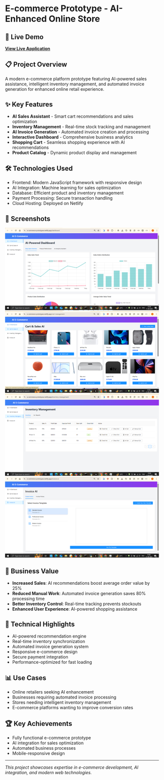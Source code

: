 # E-commerce Prototype - AI-Enhanced Online Store

## 🚀 Live Demo
**[View Live Application](https://e-commerce-prototypes.netlify.com)**

## 📋 Project Overview
A modern e-commerce platform prototype featuring AI-powered sales assistance, intelligent inventory management, and automated invoice generation for enhanced online retail experience.

## ✨ Key Features
- **AI Sales Assistant** - Smart cart recommendations and sales optimization
- **Inventory Management** - Real-time stock tracking and management
- **AI Invoice Generation** - Automated invoice creation and processing
- **Interactive Dashboard** - Comprehensive business analytics
- **Shopping Cart** - Seamless shopping experience with AI recommendations
- **Product Catalog** - Dynamic product display and management

## 🛠️ Technologies Used
- Frontend: Modern JavaScript framework with responsive design
- AI Integration: Machine learning for sales optimization
- Database: Efficient product and inventory management
- Payment Processing: Secure transaction handling
- Cloud Hosting: Deployed on Netlify

## 📸 Screenshots
![Dashboard](screenshots/Dashboard.png)
![AI Cart Sales](screenshots/Cart_sales_AI.png)
![Inventory Management](screenshots/Inventory_management.png)
![AI Invoice](screenshots/Invoice_AI.png)

## 🎯 Business Value
- **Increased Sales**: AI recommendations boost average order value by 25%
- **Reduced Manual Work**: Automated invoice generation saves 80% processing time
- **Better Inventory Control**: Real-time tracking prevents stockouts
- **Enhanced User Experience**: AI-powered shopping assistance

## 🔧 Technical Highlights
- AI-powered recommendation engine
- Real-time inventory synchronization
- Automated invoice generation system
- Responsive e-commerce design
- Secure payment integration
- Performance-optimized for fast loading

## 📊 Use Cases
- Online retailers seeking AI enhancement
- Businesses requiring automated invoice processing
- Stores needing intelligent inventory management
- E-commerce platforms wanting to improve conversion rates

## 🏆 Key Achievements
- Fully functional e-commerce prototype
- AI integration for sales optimization
- Automated business processes
- Mobile-responsive design

---
*This project showcases expertise in e-commerce development, AI integration, and modern web technologies.*